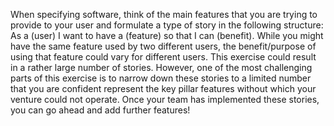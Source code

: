When specifying software, think of the main features that you are trying to provide to your user and formulate a type of story in the following structure: As a (user) I want to have a (feature) so that I can (benefit). While you might have the same feature used by two different users, the benefit/purpose of using that feature could vary for different users. This exercise could result in a rather large number of stories. However, one of the most challenging parts of this exercise is to narrow down these stories to a limited number that you are confident represent the key pillar features without which your venture could not operate. Once your team has implemented these stories, you can go ahead and add further features!
